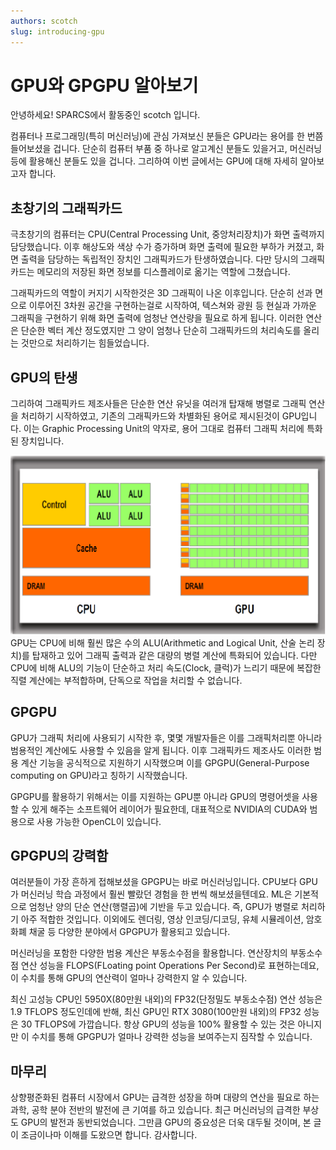 ```yaml
---
authors: scotch
slug: introducing-gpu
---
```


# GPU와 GPGPU 알아보기

안녕하세요! SPARCS에서 활동중인 scotch 입니다.

컴퓨터나 프로그래밍(특히 머신러닝)에 관심 가져보신 분들은 GPU라는 용어를 한 번쯤 들어보셨을 겁니다. 단순히 컴퓨터 부품 중 하나로 알고계신 분들도 있을거고, 머신러닝 등에 활용해신 분들도 있을 겁니다. 그리하여 이번 글에서는 GPU에 대해 자세히 알아보고자 합니다.

## 초창기의 그래픽카드

극초창기의 컴퓨터는 CPU(Central Processing Unit, 중앙처리장치)가 화면 출력까지 담당했습니다.
이후 해상도와 색상 수가 증가하며 화면 출력에 필요한 부하가 커졌고, 화면 출력을 담당하는 독립적인 장치인 그래픽카드가 탄생하였습니다. 다만 당시의 그래픽카드는 메모리의 저장된 화면 정보를 디스플레이로 옮기는 역할에 그쳤습니다.

그래픽카드의 역할이 커지기 시작한것은 3D 그래픽이 나온 이후입니다. 단순히 선과 면으로 이루어진 3차원 공간을 구현하는걸로 시작하여, 텍스쳐와 광원 등 현실과 가까운 그래픽을 구현하기 위해 화면 출력에 엄청난 연산량을 필요로 하게 됩니다. 이러한 연산은 단순한 벡터 계산 정도였지만 그 양이 엄청나 단순히 그래픽카드의 처리속도를 올리는 것만으로 처리하기는 힘들었습니다.

## GPU의 탄생

그리하여 그래픽카드 제조사들은 단순한 연산 유닛을 여러개 탑재해 병렬로 그래픽 연산을 처리하기 시작하였고, 기존의 그래픽카드와 차별화된 용어로 제시된것이 GPU입니다. 이는 Graphic Processing Unit의 약자로, 용어 그대로 컴퓨터 그래픽 처리에 특화된 장치입니다.

![CPUGPU](cpugpu.png)
GPU는 CPU에 비해 훨씬 많은 수의 ALU(Arithmetic and Logical Unit, 산술 논리 장치)를 탑재하고 있어 그래픽 출력과 같은 대량의 병렬 계산에 특화되어 있습니다. 다만 CPU에 비해 ALU의 기능이 단순하고 처리 속도(Clock, 클럭)가 느리기 때문에 복잡한 직렬 계산에는 부적합하며, 단독으로 작업을 처리할 수 없습니다.

## GPGPU

GPU가 그래픽 처리에 사용되기 시작한 후, 몇몇 개발자들은 이를 그래픽처리뿐 아니라 범용적인 계산에도 사용할 수 있음을 알게 됩니다. 이후 그래픽카드 제조사도 이러한 범용 계산 기능을 공식적으로 지원하기 시작했으며 이를 GPGPU(General-Purpose computing on GPU)라고 칭하기 시작했습니다.

GPGPU를 활용하기 위해서는 이를 지원하는 GPU뿐 아니라 GPU의 명령어셋을 사용할 수 있게 해주는 소프트웨어 레이어가 필요한데, 대표적으로 NVIDIA의 CUDA와 범용으로 사용 가능한 OpenCL이 있습니다.

## GPGPU의 강력함

여러분들이 가장 흔하게 접해보셨을 GPGPU는 바로 머신러닝입니다. CPU보다 GPU가 머신러닝 학습 과정에서 훨씬 빨랐던 경험을 한 번씩 해보셨을텐데요. ML은 기본적으로 엄청난 양의 단순 연산(행렬곱)에 기반을 두고 있습니다. 즉, GPU가 병렬로 처리하기 아주 적합한 것입니다. 이외에도 렌더링, 영상 인코딩/디코딩, 유체 시뮬레이션, 암호화폐 채굴 등 다양한 분야에서 GPGPU가 활용되고 있습니다.

머신러닝을 포함한 다양한 범용 계산은 부동소수점을 활용합니다. 연산장치의 부동소수점 연산 성능을 FLOPS(FLoating point Operations Per Second)로 표현하는데요, 이 수치를 통해 GPU의 연산력이 얼마나 강력한지 알 수 있습니다.

최신 고성능 CPU인 5950X(80만원 내외)의 FP32(단정밀도 부동소수점) 연산 성능은 1.9 TFLOPS 정도인데에 반해, 최신 GPU인 RTX 3080(100만원 내외)의 FP32 성능은 30 TFLOPS에 가깝습니다. 항상 GPU의 성능을 100% 활용할 수 있는 것은 아니지만 이 수치를 통해 GPGPU가 얼마나 강력한 성능을 보여주는지 짐작할 수 있습니다.

## 마무리

상향평준화된 컴퓨터 시장에서 GPU는 급격한 성장을 하며 대량의 연산을 필요로 하는 과학, 공학 분야 전반의 발전에 큰 기여를 하고 있습니다. 최근 머신러닝의 급격한 부상도 GPU의 발전과 동반되었습니다. 그만큼 GPU의 중요성은 더욱 대두될 것이며, 본 글이 조금이나마 이해를 도왔으면 합니다. 감사합니다.

